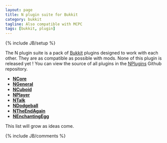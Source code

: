 ```yaml
---
layout: page
title: N plugin suite for Bukkit
category: bukkit
tagline: Also compatible with MCPC
tags: [bukkit, plugin]
---
```

{% include JB/setup %}

The N plugin suite is a pack of [Bukkit][] plugins designed to work with each other. They are as compatible as possible with mods. None of this plugin is released yet !
You can view the source of all plugins in the [NPlugins][] Github repository.

* **[NCore][]**
* **[NGeneral][]**
* **[NCuboid][]**
* **[NPlayer][]**
* **[NTalk][]**
* **[NDodgeball][]**
* **[NTheEndAgain][]**
* **[NEnchantingEgg][]**

This list will grow as ideas come.


{% include JB/comments %}

<!--- Under this lines are links defined --->
[Bukkit]: http://bukkit.org "Bukkit Forums"

[NPlugins]: https://github.com/Ribesg/NPlugins "NPlugins Github repository"

[NCore]: /bukkit/NCore "NCore dedicated page"
[NGeneral]: /bukkit/NGeneral "NGeneral dedicated page"
[NCuboid]: /bukkit/NCuboid "NCuboid dedicated page"
[NPlayer]: /bukkit/NPlayer "NPlayer dedicated page"
[NDodgeball]: /bukkit/NDodgeball "NDodgeball dedicated page"
[NTheEndAgain]: /bukkit/NTheEndAgain "NTheEndAgain dedicated page"
[NEnchantingEgg]: /bukkit/NEnchantingEgg "NEnchantingEgg dedicated page"
[NTalk]: /bukkit/NTalk "NTalk dedicated page"

[TheEndAgain]: http://dev.bukkit.org/server-mods/n3w_theendagain/ "TheEndAgain on BukkitDev"
[MagicEgg]: http://dev.bukkit.org/server-mods/magicegg/ "MagicEgg on BukkitDev"